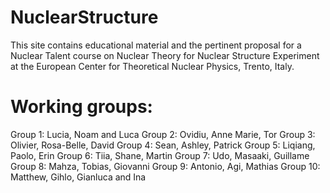 # NuclearStructure
This site contains educational material and the pertinent proposal for a Nuclear Talent course on Nuclear Theory for Nuclear Structure Experiment at the European Center for Theoretical Nuclear Physics, Trento, Italy.
# Working groups: 
Group 1: Lucia, Noam and Luca
Group 2: Ovidiu, Anne Marie, Tor
Group 3: Olivier, Rosa-Belle, David
Group 4: Sean, Ashley, Patrick
Group 5: Liqiang, Paolo, Erin
Group 6: Tiia, Shane, Martin
Group 7: Udo, Masaaki, Guillame
Group 8: Mahza, Tobias, Giovanni
Group 9: Antonio, Agi, Mathias
Group 10: Matthew, Gihlo, Gianluca and Ina
